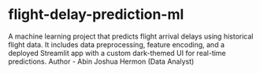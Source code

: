 # flight-delay-prediction-ml
A machine learning project that predicts flight arrival delays using historical flight data. It includes data preprocessing, feature encoding, and a deployed Streamlit app with a custom dark-themed UI for real-time predictions.
Author - Abin Joshua Hermon (Data Analyst)


